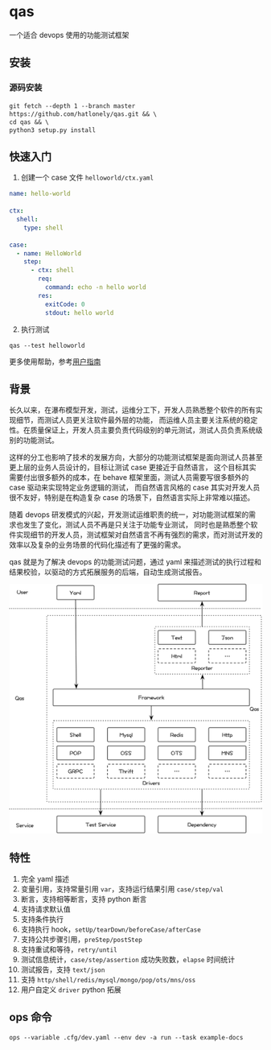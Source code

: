 # qas

一个适合 devops 使用的功能测试框架

## 安装

### 源码安装

```shell
git fetch --depth 1 --branch master https://github.com/hatlonely/qas.git && \
cd qas && \
python3 setup.py install
```

## 快速入门

1. 创建一个 case 文件 `helloworld/ctx.yaml`

```yaml
name: hello-world

ctx:
  shell:
    type: shell

case:
  - name: HelloWorld
    step:
      - ctx: shell
        req:
          command: echo -n hello world
        res:
          exitCode: 0
          stdout: hello world
```

2. 执行测试

```shell
qas --test helloworld
```

更多使用帮助，参考[用户指南](/docs/用户指南)

## 背景

长久以来，在瀑布模型开发，测试，运维分工下，开发人员熟悉整个软件的所有实现细节，而测试人员更关注软件最外层的功能，
而运维人员主要关注系统的稳定性。在质量保证上，开发人员主要负责代码级别的单元测试，测试人员负责系统级别的功能测试。

这样的分工也影响了技术的发展方向，大部分的功能测试框架是面向测试人员甚至更上层的业务人员设计的，目标让测试 case 更接近于自然语言，
这个目标其实需要付出很多额外的成本，在 behave 框架里面，测试人员需要写很多额外的 case 驱动来实现特定业务逻辑的测试，
而自然语言风格的 case 其实对开发人员很不友好，特别是在构造复杂 case 的场景下，自然语言实际上非常难以描述。

随着 devops 研发模式的兴起，开发测试运维职责的统一，对功能测试框架的需求也发生了变化，测试人员不再是只关注于功能专业测试，
同时也是熟悉整个软件实现细节的开发人员，测试框架对自然语言不再有强烈的需求，而对测试开发的效率以及复杂的业务场景的代码化描述有了更强的需求。

qas 就是为了解决 devops 的功能测试问题，通过 yaml 来描述测试的执行过程和结果校验，以驱动的方式拓展服务的后端，自动生成测试报告。

![qas-架构](/docs/assets/qas-架构.png)

## 特性

1. 完全 yaml 描述
2. 变量引用，支持常量引用 `var`，支持运行结果引用 `case/step/val`
3. 断言，支持相等断言，支持 python 断言
4. 支持请求默认值
5. 支持条件执行
6. 支持执行 hook，`setUp/tearDown/beforeCase/afterCase`
7. 支持公共步骤引用，`preStep/postStep`
8. 支持重试和等待，`retry/until`
9. 测试信息统计，`case/step/assertion` 成功失败数，`elapse` 时间统计
10. 测试报告，支持 `text/json`
11. 支持 `http/shell/redis/mysql/mongo/pop/ots/mns/oss`
12. 用户自定义 `driver` python 拓展

## ops 命令

```shell
ops --variable .cfg/dev.yaml --env dev -a run --task example-docs
```
